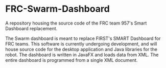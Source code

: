 # FRC-Swarm-Dashboard
A repository housing the source code of the FRC team 957's Smart Dashboard replacement.

The Swarm dashboard is meant to replace FIRST's SMART Dashboard for FRC teams. This software is currently undergoing development, and will house source code for the desktop application and Java libraries for the robot. The dashboard is written in JavaFX and loads data from XML. The entire dashboard is programmed from a single XML document.
